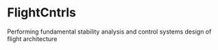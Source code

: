 # FlightCntrls
Performing fundamental stability analysis and control systems design of flight architecture
